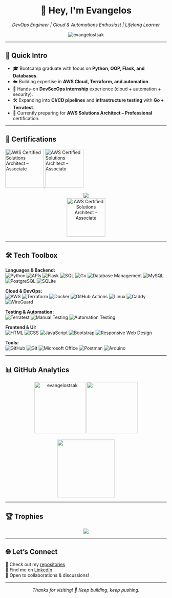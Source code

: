 <!-- Banner -->
<h1 align="center">👋 Hey, I'm Evangelos</h1>
<p align="center">
  <em>DevOps Engineer | Cloud & Automations Enthusiast | Lifelong Learner</em>
</p>
<p align="center">
<img src="https://komarev.com/ghpvc/?username=evangelostsak&label=Profile%20views&color=0e75b6&style=flat" alt="evangelostsak" />
</p>

---

## 🚀 Quick Intro
- 🎓 Bootcamp graduate with focus on **Python, OOP, Flask, and Databases**.  
- ☁️ Building expertise in **AWS Cloud, Terraform, and automation**.  
- 🔐 Hands-on **DevSecOps internship** experience (cloud + automation + security).  
- 🛠️ Expanding into **CI/CD pipelines** and **infrastructure testing** with **Go + Terratest**.  
- 🎯 Currently preparing for **AWS Solutions Architect – Professional** certification.  

---

## 🏅 Certifications
<p align="left">
<a href="https://www.credly.com/badges/41e54873-b4ee-42b7-8a92-a00ae3ca1bff/public_url" target="_blank">
  <img src="https://images.credly.com/size/220x220/images/00634f82-b07f-4bbd-a6bb-53de397fc3a6/image.png" alt="AWS Certified Solutions Architect – Associate" height="120"/>
</a>
<a href="https://www.credly.com/badges/fd81dc9b-56cd-4232-9f91-1f2c7bad3de6/public_url" target="_blank">
  <img src="https://images.credly.com/size/220x220/images/0e284c3f-5164-4b21-8660-0d84737941bc/image.png" alt="AWS Certified Solutions Architect – Associate" height="120"/>
</a>
</p>

<p align="center">
<img src="https://readme-typing-svg.herokuapp.com?font=Bitcount+Grid+Double&size=15&duration=3000&pause=100&color=FFFFFF&center=true&vCenter=true&width=500&height=70&lines=Next+Milestone+.+.+." />    
  <br>
<a href="https://www.credly.com/org/amazon-web-services/badge/aws-certified-solutions-architect-professional" target="_blank">
  <img src="https://images.credly.com/size/680x680/images/2d84e428-9078-49b6-a804-13c15383d0de/image.png" alt="AWS Certified Solutions Architect – Associate" height="120"/>
</a>

</p>


---

## 🛠️ Tech Toolbox
**Languages & Backend:**  
![Python](https://img.shields.io/badge/-Python-3776AB?style=flat&logo=python&logoColor=white)
![APIs](https://img.shields.io/badge/-APIs-00457C?style=flat&logo=api&logoColor=white)
![Flask](https://img.shields.io/badge/-Flask-000000?style=flat&logo=flask&logoColor=white) 
![SQL](https://img.shields.io/badge/-SQL-CC2927?style=flat&logo=microsoft-sql-server&logoColor=white) 
![Go](https://img.shields.io/badge/-Go-00ADD8?style=flat&logo=go&logoColor=white) 
![Database Management](https://img.shields.io/badge/-DBMS-003B57?style=flat&logo=databricks&logoColor=white)
![MySQL](https://img.shields.io/badge/-MySQL-4479A1?style=flat&logo=mysql&logoColor=white)
![PostgreSQL](https://img.shields.io/badge/-PostgreSQL-4169E1?style=flat&logo=postgresql&logoColor=white)
![SQLite](https://img.shields.io/badge/-SQLite-003B57?style=flat&logo=sqlite&logoColor=white)

**Cloud & DevOps:**  
![AWS](https://img.shields.io/badge/-AWS-FF9900?style=flat&logo=amazonaws&logoColor=white) 
![Terraform](https://img.shields.io/badge/-Terraform-7B42BC?style=flat&logo=terraform&logoColor=white) 
![Docker](https://img.shields.io/badge/-Docker-2496ED?style=flat&logo=docker&logoColor=white) 
![GitHub Actions](https://img.shields.io/badge/-GitHub%20Actions-2088FF?style=flat&logo=github-actions&logoColor=white) 
![Linux](https://img.shields.io/badge/-Linux-FCC624?style=flat&logo=linux&logoColor=black)
![Caddy](https://img.shields.io/badge/Caddy-1F88C0?style=flat&logo=caddy&logoColor=white)
![WireGuard](https://img.shields.io/badge/WireGuard-88171A?style=flat&logo=wireguard&logoColor=white)

**Testing & Automation:**  
![Terratest](https://img.shields.io/badge/-Terratest-00ADD8?style=flat&logo=go&logoColor=white) 
![Manual Testing](https://img.shields.io/badge/-Manual%20Testing-007396?style=flat&logo=checkmarx&logoColor=white) 
![Automation Testing](https://img.shields.io/badge/-Automation%20Testing-6DB33F?style=flat&logo=checkmarx&logoColor=white) 

**Frontend & UI:**  
![HTML](https://img.shields.io/badge/-HTML-E34F26?style=flat&logo=html5&logoColor=white) 
![CSS](https://img.shields.io/badge/-CSS-1572B6?style=flat&logo=css3&logoColor=white) 
![JavaScript](https://img.shields.io/badge/-JavaScript-F7DF1E?style=flat&logo=javascript&logoColor=white) 
![Bootstrap](https://img.shields.io/badge/-Bootstrap-563D7C?style=flat&logo=bootstrap&logoColor=white) 
![Responsive Web Design](https://img.shields.io/badge/-Responsive%20Web%20Design-1572B6?style=flat&logo=css3&logoColor=white)

**Tools:**  
![GitHub](https://img.shields.io/badge/-GitHub-181717?style=flat&logo=github&logoColor=white)
![Git](https://img.shields.io/badge/-Git-F05032?style=flat&logo=git&logoColor=white)
![Microsoft Office](https://img.shields.io/badge/-Microsoft%20Office-D83B01?style=flat&logo=microsoft-office&logoColor=white)
![Postman](https://img.shields.io/badge/-Postman-FF6C37?style=flat&logo=postman&logoColor=white)
![Arduino](https://img.shields.io/badge/-Arduino-00979D?style=flat&logo=arduino&logoColor=white)

---

## 📊 GitHub Analytics
<div align="center">

<img src="https://github-readme-stats-kappa-ashy-93.vercel.app/api/top-langs?username=evangelostsak&show_icons=true&locale=en&layout=compact&theme=radical" alt="evangelostsak" height="160" />    

<img src="https://github-readme-stats-kappa-ashy-93.vercel.app/api?username=evangelostsak&show_icons=true&theme=radical" height="160" />

<br>
<br>

<img src="https://github-readme-streak-stats.herokuapp.com?user=evangelostsak&theme=radical&hide_border=false]" height="180px"/>

</div>

---

## 🏆 Trophies
<div align="center">
  <img src="https://github-profile-trophy.screw-hand.vercel.app/?username=evangelostsak&theme=radical&column=-1&rank=SSS,SS,S,AAA,AA,A,B,C&no-frame=true&no-bg=true&margin-w=6&count_private=true&include_all_commits=true"/>
</div>

---

## 🌐 Let’s Connect
📌 Check out my [repositories](https://github.com/evangelostsak?tab=repositories)  
💼 Find me on [LinkedIn](www.linkedin.com/in/evangelos-tsakoudis)  
📩 Open to collaborations & discussions!  

---

<p align="center">  
  <em>Thanks for visiting! 🚀 Keep building, keep pushing.</em>  
</p>
